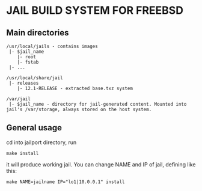 # JAIL BUILD SYSTEM FOR FREEBSD

## Main directories

```
/usr/local/jails - contains images
 |- $jail_name
    |- root
    |- fstab
 |- ...

/usr/local/share/jail
 |- releases
    |- 12.1-RELEASE - extracted base.txz system

/var/jail
 |- $jail_name - directory for jail-generated content. Mounted into jail's /var/storage, always stored on the host system.
```

## General usage

cd into jailport directory, run 

```
make install
```

it will produce working jail.
You can change NAME and IP of jail, defining like this:

```
make NAME=jailname IP="lo1|10.0.0.1" install
```
